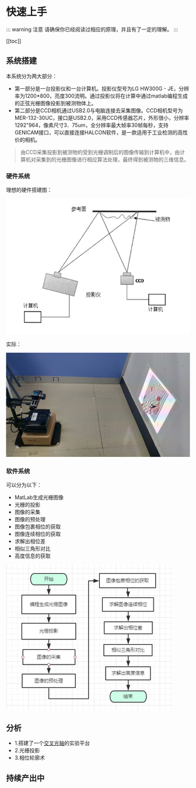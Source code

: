 # 快速上手

::: warning 注意
请确保你已经阅读过相应的原理，并且有了一定的理解。
:::

[[toc]]

## 系统搭建

本系统分为两大部分：
- 第一部分是一台投影仪和一台计算机。投影仪型号为LG HW300G - JE，分辨率为1200*800，亮度300流明。通过投影仪将在计算中通过matlab编程生成的正弦光栅图像投影到被测物体上。
- 第二部分是CCD相机通过USB2.0与电脑连接去采集图像。CCD相机型号为MER-132-30UC，接口是USB2.0，采用CCD传感器芯片，外形很小，分辨率1292"964，像素尺寸3．75um，全分辨率最大帧率30帧每秒，支持GENICAM接口，可以直接连接HALCON软件，是一款适用于工业检测的高性价的相机。

> 由CCD采集投影到被测物的受到光栅调制后的图像传输到计算机中，由计算机对采集到的光栅图像进行相应算法处理，最终得到被测物的三维信息。

### 硬件系统

理想的硬件搭建图：

![](./images/3-1.png)

实际：

![](./images/3-2.png)

### 软件系统

可以分为以下：

- MatLab生成光栅图像
- 光栅的投影
- 图像的采集
- 图像的预处理
- 图像包裹相位的获取
- 图像连续相位的获取
- 求解出相位差
- 相似三角形对比
- 高度信息的获取

![](./images/3-3.png)

## 分析

- 1.搭建了一个[交叉光轴](./phase-m-p.md#基于相位轮廓术的三维检测的原理)的实验平台
- 2.光栅投影
- 3.相位轮廓术


## 持续产出中 <Badge text="2019.10.24"/>